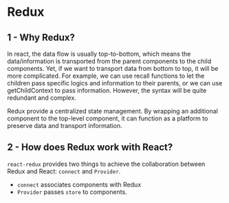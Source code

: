 # Redux

## 1 - Why Redux?
In react, the data flow is usually top-to-bottom, which means the data/information is transported from the parent components
to the child components. Yet, if we want to transport data from bottom to top, it will be more complicated. 
For example, we can use recall functions to let the children pass specific logics and information to their parents, or we 
can use getChildContext to pass information. However, the syntax will be quite redundant and complex. 

Redux provide a centralized state management. By wrapping an additional component to the top-level component, it can function 
as a platform to preserve data and transport information.

## 2 - How does Redux work with React?
`react-redux` provides two things to achieve the collaboration between Redux and React: `connect` and `Provider`.
- `connect` associates components with Redux
- `Provider` passes `store` to components.